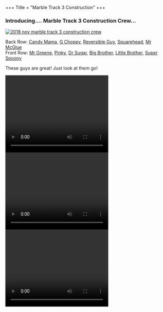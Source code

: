 +++
Title = "Marble Track 3 Construction"
+++

### Introducing.... **Marble Track 3 Construction Crew**... ###

[![2018 nov marble track 3 construction crew](//b.robnugen.com/art/marble_track_3/construction/2018/thumbs/2018_nov_marble_track_3_construction_crew.jpg)](//b.robnugen.com/art/marble_track_3/construction/2018/2018_nov_marble_track_3_construction_crew.jpg)

Back Row: [Candy Mama](/w/cm), [G Choppy](/w/gc), [Reversible Guy](/w/rg), [Squarehead](/w/square), [Mr McGlue](/w/mmg)<br/>
Front Row: [Mr Greene](/w/mg), [Pinky](/w/pink), [Dr Sugar](/w/ds), [Big Brother](/w/big), [Little Brother](/w/lil), [Super Spoony](/w/spoon)

These guys are great!  Just look at them go!

<video width="320" height="240" controls loop>
<source src="https://b.robnugen.com/art/marble_track_3/workers/snippets/quick_look_francois_installs_stage.mp4" type="video/mp4">
</video>

<video width="320" height="240" controls loop>
<source src="https://b.robnugen.com/art/marble_track_3/workers/snippets/quick_look_g_choppy_cuts.mp4" type="video/mp4">
</video>

<video width="320" height="240" controls loop>
<source src="https://b.robnugen.com/art/marble_track_3/workers/snippets/quick_look_help_you_up.mp4" type="video/mp4">
</video>


